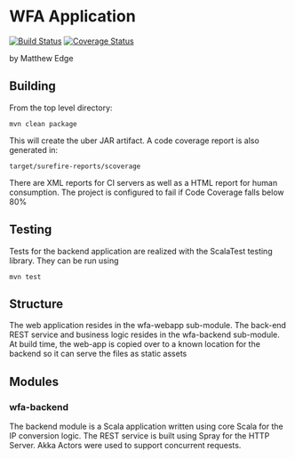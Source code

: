 # WFA Application

[![Build Status](https://travis-ci.org/MatthewEdge/whiskey-foxtrot-alpha.svg?branch=master)](https://travis-ci.org/MatthewEdge/whiskey-foxtrot-alpha) [![Coverage Status](https://coveralls.io/repos/github/MatthewEdge/whiskey-foxtrot-alpha/badge.svg?branch=develop)](https://coveralls.io/github/MatthewEdge/whiskey-foxtrot-alpha?branch=develop)

by Matthew Edge

## Building

From the top level directory:

    mvn clean package
    
This will create the uber JAR artifact. A code coverage report is also generated in:

    target/surefire-reports/scoverage
    
There are XML reports for CI servers as well as a HTML report for human consumption.
The project is configured to fail if Code Coverage falls below 80%
    
## Testing

Tests for the backend application are realized with the ScalaTest testing library. They can
be run using

    mvn test

## Structure

The web application resides in the wfa-webapp sub-module. The back-end REST service and business logic
resides in the wfa-backend sub-module. At build time, the web-app is copied over to a known location
for the backend so it can serve the files as static assets

## Modules

### wfa-backend

The backend module is a Scala application written using core Scala for the IP conversion logic. The REST service
is built using Spray for the HTTP Server. Akka Actors were used to support concurrent requests.